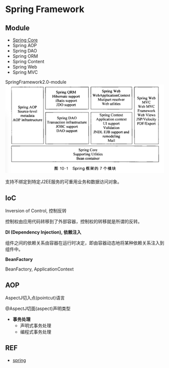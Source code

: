 # Spring Framework


## Module

- [Spring Core](SpringCore.md)
- Spring AOP
- Spring DAO
- Spring ORM
- Spring Content
- Spring Web
- Spring MVC

SpringFramework2.0-module
![module](../img/SpringFramework2.0-module.png)

支持不绑定到特定J2EE服务的可重用业务和数据访问对象。


## IoC
Inversion of Control, 控制反转

控制权由应用代码转移到了外部容器，控制权的转移就是所谓的反转。

**DI (Dependency Injection), 依赖注入**

组件之间的依赖关系由容器在运行时决定，即由容器动态地将某种依赖关系注入到组件中。

**BeanFactory**

BeanFactory, ApplicationContext

## AOP

AspectJ切入点(pointcut)语言

@AspectJ切面(aspect)声明类型

- **事务处理**
  - 声明式事务处理
  - 编程式事务处理



## REF

- [spring](https://spring.io)
